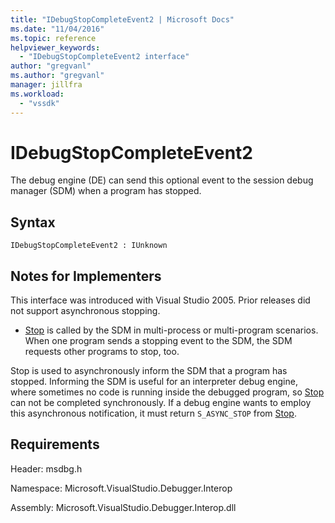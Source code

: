 ```yaml
---
title: "IDebugStopCompleteEvent2 | Microsoft Docs"
ms.date: "11/04/2016"
ms.topic: reference
helpviewer_keywords:
  - "IDebugStopCompleteEvent2 interface"
author: "gregvanl"
ms.author: "gregvanl"
manager: jillfra
ms.workload:
  - "vssdk"
---
```

# IDebugStopCompleteEvent2

The debug engine (DE) can send this optional event to the session debug manager (SDM) when a program has stopped.

## Syntax

```
IDebugStopCompleteEvent2 : IUnknown
```

## Notes for Implementers

This interface was introduced with Visual Studio 2005. Prior releases did not support asynchronous stopping.

- [Stop](../../../extensibility/debugger/reference/idebugengineprogram2-stop.md) is called by the SDM in multi-process or multi-program scenarios. When one program sends a stopping event to the SDM, the SDM requests other programs to stop, too.

Stop is used to asynchronously inform the SDM that a program has stopped. Informing the SDM is useful for an interpreter debug engine, where sometimes no code is running inside the debugged program, so [Stop](../../../extensibility/debugger/reference/idebugengineprogram2-stop.md) can not be completed synchronously. If a debug engine wants to employ this asynchronous notification, it must return `S_ASYNC_STOP` from [Stop](../../../extensibility/debugger/reference/idebugengineprogram2-stop.md).

## Requirements

Header: msdbg.h

Namespace: Microsoft.VisualStudio.Debugger.Interop

Assembly: Microsoft.VisualStudio.Debugger.Interop.dll